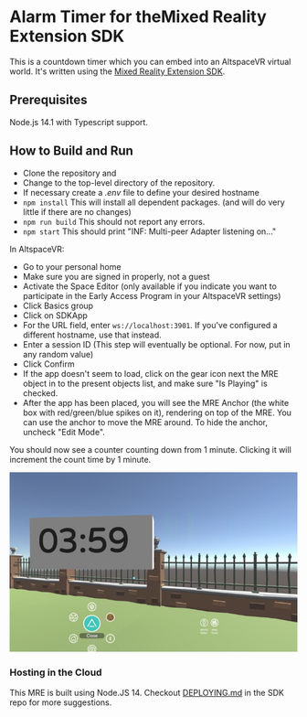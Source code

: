 # Alarm Timer for theMixed Reality Extension SDK

This is a countdown timer which you can embed into an AltspaceVR virtual world. It's written using the [Mixed Reality
Extension SDK](https://github.com/Microsoft/mixed-reality-extension-sdk).

## Prerequisites

Node.js 14.1 with Typescript support.

## How to Build and Run

* Clone the repository and
* Change to the top-level directory of the repository.
* If necessary create a _.env_ file to define your desired hostname
* `npm install` This will install all dependent packages. (and will do very
little if there are no changes)
* `npm run build` This should not report any errors.
* `npm start` This should print "INF: Multi-peer Adapter listening on..."

In AltspaceVR:

* Go to your personal home
* Make sure you are signed in properly, not a guest
* Activate the Space Editor (only available if you indicate you want to participate in the Early Access Program in your AltspaceVR settings)
* Click Basics group
* Click on SDKApp
* For the URL field, enter `ws://localhost:3901`. If you've configured a different hostname, use that instead.
* Enter a session ID (This step will eventually be optional. For now, put in
any random value)
* Click Confirm
* If the app doesn't seem to load, click on the gear icon next the MRE object
in to the present objects list, and make sure "Is Playing" is checked.
* After the app has been placed, you will see the MRE Anchor (the white box
with red/green/blue spikes on it), rendering on top of the MRE. You can use the
anchor to move the MRE around. To hide the anchor, uncheck "Edit Mode".

You should now see a counter counting down from 1 minute. Clicking it will increment the count time by 1 minute.

<img src='appearance.jpg'/>

### Hosting in the Cloud

This MRE is built using Node.JS 14. Checkout [DEPLOYING.md](https://github.com/Microsoft/mixed-reality-extension-sdk/blob/master/DEPLOYING.md) in the SDK repo for more suggestions.
